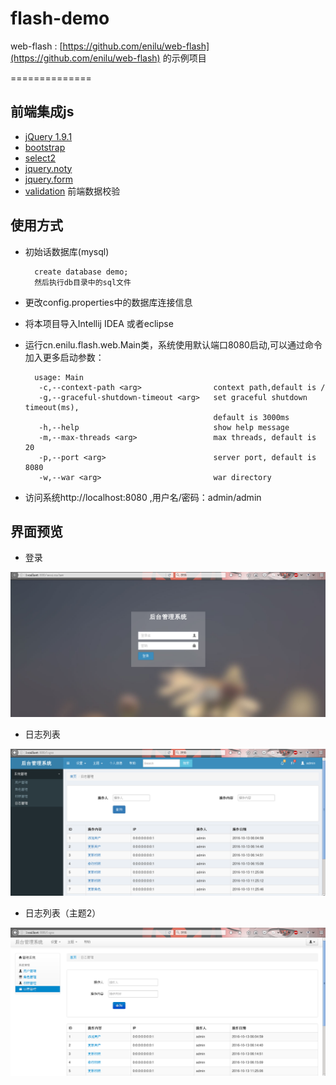 # flash-demo
web-flash : [https://github.com/enilu/web-flash](https://github.com/enilu/web-flash) 的示例项目

==============
## 前端集成js

* [jQuery 1.9.1](http://jquery.com/)
* [bootstrap](http://twitter.github.com/bootstrap/)
* [select2](http://ivaynberg.github.com/select2/)
* [jquery.noty](http://needim.github.com/noty/)
* [jquery.form](http://www.malsup.com/jquery/form/)
* [validation](https://github.com/jzaefferer/jquery-validation) 前端数据校验 

## 使用方式
   
- 初始话数据库(mysql)
 
        create database demo;
        然后执行db目录中的sql文件
 
- 更改config.properties中的数据库连接信息
- 将本项目导入Intellij IDEA 或者eclipse
- 运行cn.enilu.flash.web.Main类，系统使用默认端口8080启动,可以通过命令加入更多启动参数：

        usage: Main
         -c,--context-path <arg>                context path,default is /
         -g,--graceful-shutdown-timeout <arg>   set graceful shutdown timeout(ms),
                                                default is 3000ms
         -h,--help                              show help message
         -m,--max-threads <arg>                 max threads, default is 20
         -p,--port <arg>                        server port, default is 8080
         -w,--war <arg>                         war directory
         
- 访问系统http://localhost:8080 ,用户名/密码：admin/admin

## 界面预览

- 登录

![login](doc/login.png)

- 日志列表

![log](doc/log.png)


- 日志列表（主题2）

![log2](doc/log2.png)
